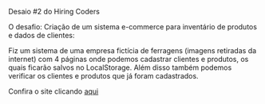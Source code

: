 Desaio #2 do Hiring Coders 

O desafio: Criação de um sistema e-commerce para inventário de produtos e dados de clientes:

Fiz um sistema de uma empresa fictícia de ferragens (imagens retiradas da internet) com 4 páginas onde podemos cadastrar clientes e
produtos, os quais ficarão salvos no LocalStorage. Além disso também podemos verificar os clientes e produtos que já foram cadastrados.

Confira o site clicando [aqui](https://leykon7.github.io/desafio-dois-HC/)
